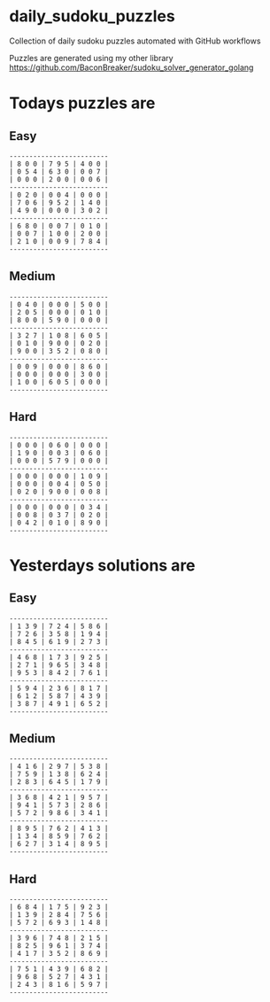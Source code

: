 
# daily_sudoku_puzzles 

Collection of daily sudoku puzzles automated with GitHub workflows 

Puzzles are generated using my other library https://github.com/BaconBreaker/sudoku_solver_generator_golang 
 

# Todays puzzles are 

## Easy 

```
-------------------------
| 8 0 0 | 7 9 5 | 4 0 0 | 
| 0 5 4 | 6 3 0 | 0 0 7 | 
| 0 0 0 | 2 0 0 | 0 0 6 | 
-------------------------
| 0 2 0 | 0 0 4 | 0 0 0 | 
| 7 0 6 | 9 5 2 | 1 4 0 | 
| 4 9 0 | 0 0 0 | 3 0 2 | 
-------------------------
| 6 8 0 | 0 0 7 | 0 1 0 | 
| 0 0 7 | 1 0 0 | 2 0 0 | 
| 2 1 0 | 0 0 9 | 7 8 4 | 
-------------------------
```
## Medium 

```
-------------------------
| 0 4 0 | 0 0 0 | 5 0 0 | 
| 2 0 5 | 0 0 0 | 0 1 0 | 
| 8 0 0 | 5 9 0 | 0 0 0 | 
-------------------------
| 3 2 7 | 1 0 8 | 6 0 5 | 
| 0 1 0 | 9 0 0 | 0 2 0 | 
| 9 0 0 | 3 5 2 | 0 8 0 | 
-------------------------
| 0 0 9 | 0 0 0 | 8 6 0 | 
| 0 0 0 | 0 0 0 | 3 0 0 | 
| 1 0 0 | 6 0 5 | 0 0 0 | 
-------------------------
```
## Hard 

```
-------------------------
| 0 0 0 | 0 6 0 | 0 0 0 | 
| 1 9 0 | 0 0 3 | 0 6 0 | 
| 0 0 0 | 5 7 9 | 0 0 0 | 
-------------------------
| 0 0 0 | 0 0 0 | 1 0 9 | 
| 0 0 0 | 0 0 4 | 0 5 0 | 
| 0 2 0 | 9 0 0 | 0 0 8 | 
-------------------------
| 0 0 0 | 0 0 0 | 0 3 4 | 
| 0 0 8 | 0 3 7 | 0 2 0 | 
| 0 4 2 | 0 1 0 | 8 9 0 | 
-------------------------
```
# Yesterdays solutions are 

## Easy 

```
-------------------------
| 1 3 9 | 7 2 4 | 5 8 6 | 
| 7 2 6 | 3 5 8 | 1 9 4 | 
| 8 4 5 | 6 1 9 | 2 7 3 | 
-------------------------
| 4 6 8 | 1 7 3 | 9 2 5 | 
| 2 7 1 | 9 6 5 | 3 4 8 | 
| 9 5 3 | 8 4 2 | 7 6 1 | 
-------------------------
| 5 9 4 | 2 3 6 | 8 1 7 | 
| 6 1 2 | 5 8 7 | 4 3 9 | 
| 3 8 7 | 4 9 1 | 6 5 2 | 
-------------------------
```
## Medium 

```
-------------------------
| 4 1 6 | 2 9 7 | 5 3 8 | 
| 7 5 9 | 1 3 8 | 6 2 4 | 
| 2 8 3 | 6 4 5 | 1 7 9 | 
-------------------------
| 3 6 8 | 4 2 1 | 9 5 7 | 
| 9 4 1 | 5 7 3 | 2 8 6 | 
| 5 7 2 | 9 8 6 | 3 4 1 | 
-------------------------
| 8 9 5 | 7 6 2 | 4 1 3 | 
| 1 3 4 | 8 5 9 | 7 6 2 | 
| 6 2 7 | 3 1 4 | 8 9 5 | 
-------------------------
```
## Hard 

```
-------------------------
| 6 8 4 | 1 7 5 | 9 2 3 | 
| 1 3 9 | 2 8 4 | 7 5 6 | 
| 5 7 2 | 6 9 3 | 1 4 8 | 
-------------------------
| 3 9 6 | 7 4 8 | 2 1 5 | 
| 8 2 5 | 9 6 1 | 3 7 4 | 
| 4 1 7 | 3 5 2 | 8 6 9 | 
-------------------------
| 7 5 1 | 4 3 9 | 6 8 2 | 
| 9 6 8 | 5 2 7 | 4 3 1 | 
| 2 4 3 | 8 1 6 | 5 9 7 | 
-------------------------
```

